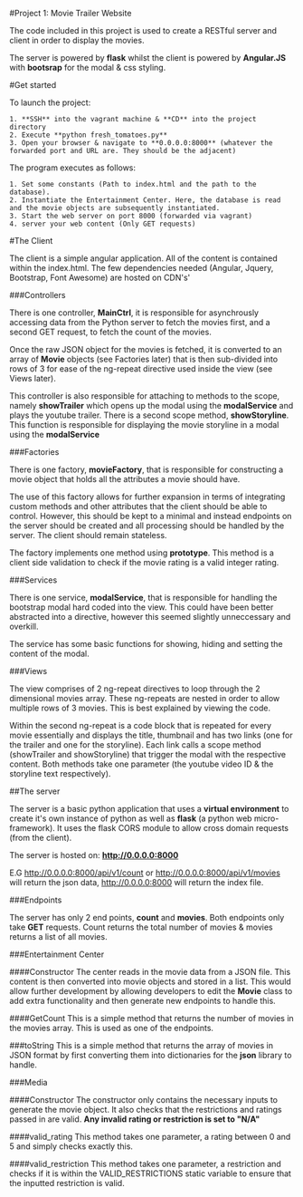 #Project 1: Movie Trailer Website

The code included in this project is used to create a RESTful server and client in order to display the movies.

The server is powered by **flask** whilst the client is powered by **Angular.JS** with **bootsrap** for the modal & css styling.

#Get started

To launch the project:
    
    1. **SSH** into the vagrant machine & **CD** into the project directory
    2. Execute **python fresh_tomatoes.py**
    3. Open your browser & navigate to **0.0.0.0:8000** (whatever the forwarded port and URL are. They should be the adjacent)

The program executes as follows:

    1. Set some constants (Path to index.html and the path to the database).
    2. Instantiate the Entertainment Center. Here, the database is read and the movie objects are subsequently instantiated.
    3. Start the web server on port 8000 (forwarded via vagrant)
    4. server your web content (Only GET requests)

#The Client

The client is a simple angular application. All of the content is contained within the index.html. The few dependencies needed (Angular, Jquery, Bootstrap, Font Awesome) are hosted on CDN's' 

###Controllers

There is one controller, **MainCtrl**, it is responsible for asynchrously accessing data from the Python server to fetch the movies first, and a second GET request, to fetch the count of the movies.

Once the raw JSON object for the movies is fetched, it is converted to an array of **Movie** objects (see Factories later) that is then sub-divided into rows of 3 for ease of the ng-repeat directive used inside the view (see Views later).

This controller is also responsible for attaching to methods to the scope, namely **showTrailer** which opens up the modal using the **modalService** and plays the youtube trailer. There is a second scope method, **showStoryline**. This function is responsible for displaying the movie storyline in a modal using the **modalService**

###Factories

There is one factory, **movieFactory**, that is responsible for constructing a movie object that holds all the attributes a movie should have.

The use of this factory allows for further expansion in terms of integrating custom methods and other attributes that the client should be able to control. However, this should be kept to a minimal and instead endpoints on the server should be created and all processing should be handled by the server. The client should remain stateless.

The factory implements one method using **prototype**. This method is a client side validation to check if the movie rating is a valid integer rating.

###Services

There is one service, **modalService**, that is responsible for handling the bootstrap modal hard coded into the view. This could have been better abstracted into a directive, however this seemed slightly unneccessary and overkill.

The service has some basic functions for showing, hiding and setting the content of the modal.

###Views

The view comprises of 2 ng-repeat directives to loop through the 2 dimensional movies array. These ng-repeats are nested in order to allow multiple rows of 3 movies. This is best explained by viewing the code.

Within the second ng-repeat is a code block that is repeated for every movie essentially and displays the title, thumbnail and has two links (one for the trailer and one for the storyline). Each link calls a scope method (showTrailer and showStoryline) that trigger the modal with the respective content. Both methods take one parameter (the youtube video ID & the storyline text respectively).

##The server

The server is a basic python application that uses a **virtual environment** to create it's own instance of python as well as **flask** (a python web micro-framework). It uses the flask CORS module to allow cross domain requests (from the client).

The server is hosted on: **http://0.0.0.0:8000**

E.G http://0.0.0.0:8000/api/v1/count or http://0.0.0.0:8000/api/v1/movies will return the json data, http://0.0.0.0:8000 will return the index file.

###Endpoints

The server has only 2 end points, **count** and **movies**. Both endpoints only take **GET** requests. Count returns the total number of movies & movies returns a list of all movies.

###Entertainment Center

####Constructor
The center reads in the movie data from a JSON file. This content is then converted into movie objects and stored in a list. This would allow further development by allowing developers to edit the **Movie** class to add extra functionality and then generate new endpoints to handle this.

####GetCount
This is a simple method that returns the number of movies in the movies array. This is used as one of the endpoints.

###toString
This is a simple method that returns the array of movies in JSON format by first converting them into dictionaries for the **json** library to handle.

###Media

####Constructor
The constructor only contains the necessary inputs to generate the movie object. It also checks that the restrictions and ratings passed in are valid. **Any invalid rating or restriction is set to "N/A"**

####valid_rating
This method takes one parameter, a rating between 0 and 5 and simply checks exactly this.

####valid_restriction
This method takes one parameter, a restriction and checks if it is within the VALID_RESTRICTIONS static variable to ensure that the inputted restriction is valid.


